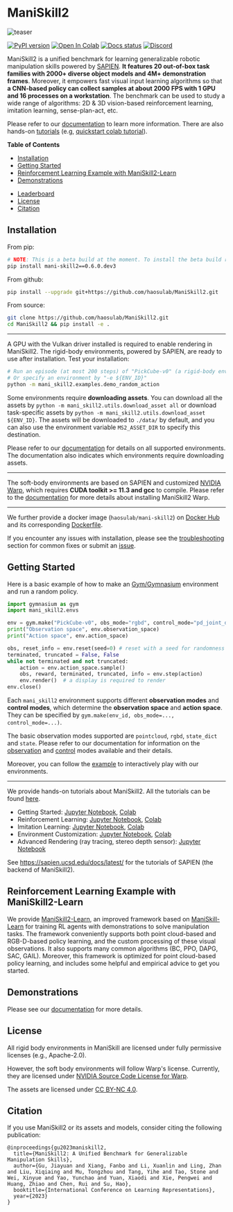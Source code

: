 # ManiSkill2

![teaser](figures/teaser_v2.jpg)

[![PyPI version](https://badge.fury.io/py/mani-skill2.svg)](https://badge.fury.io/py/mani-skill2)
[![Open In Colab](https://colab.research.google.com/assets/colab-badge.svg)](https://colab.research.google.com/github/haosulab/ManiSkill2/blob/main/examples/tutorials/1_quickstart.ipynb)
[![Docs status](https://img.shields.io/badge/docs-passing-brightgreen.svg)](https://haosulab.github.io/ManiSkill2)
[![Discord](https://img.shields.io/discord/996566046414753822?logo=discord)](https://discord.gg/x8yUZe5AdN)
<!-- [![Docs](https://github.com/haosulab/ManiSkill2/actions/workflows/gh-pages.yml/badge.svg)](https://haosulab.github.io/ManiSkill2) -->

ManiSkill2 is a unified benchmark for learning generalizable robotic manipulation skills powered by [SAPIEN](https://sapien.ucsd.edu/). **It features 20 out-of-box task families with 2000+ diverse object models and 4M+ demonstration frames**. Moreover, it empowers fast visual input learning algorithms so that **a CNN-based policy can collect samples at about 2000 FPS with 1 GPU and 16 processes on a workstation**. The benchmark can be used to study a wide range of algorithms: 2D & 3D vision-based reinforcement learning, imitation learning, sense-plan-act, etc.

Please refer to our [documentation](https://haosulab.github.io/ManiSkill2) to learn more information. There are also hands-on [tutorials](examples/tutorials) (e.g, [quickstart colab tutorial](https://colab.research.google.com/github/haosulab/ManiSkill2/blob/main/examples/tutorials/1_quickstart.ipynb)).

<!-- We invite you to participate in the associated [ManiSkill2 challenge](https://sapien.ucsd.edu/challenges/maniskill/) where the top teams will be awarded prizes. -->

**Table of Contents**

- [Installation](#installation)
- [Getting Started](#getting-started)
- [Reinforcement Learning Example with ManiSkill2-Learn](#reinforcement-learning-example-with-maniskill2-learn)
- [Demonstrations](#demonstrations)
<!-- - [ManiSkill2 Challenge](#maniskill2-challenge) -->
- [Leaderboard](#leaderboard)
- [License](#license)
- [Citation](#citation)

## Installation

From pip:

```bash
# NOTE: This is a beta build at the moment. To install the beta build run
pip install mani-skill2==0.6.0.dev3
```

From github:

```bash
pip install --upgrade git+https://github.com/haosulab/ManiSkill2.git
```

From source:

```bash
git clone https://github.com/haosulab/ManiSkill2.git
cd ManiSkill2 && pip install -e .
```

---

A GPU with the Vulkan driver installed is required to enable rendering in ManiSkill2. The rigid-body environments, powered by SAPIEN, are ready to use after installation. Test your installation:

```bash
# Run an episode (at most 200 steps) of "PickCube-v0" (a rigid-body environment) with random actions
# Or specify an environment by "-e ${ENV_ID}"
python -m mani_skill2.examples.demo_random_action
```

Some environments require **downloading assets**. You can download all the assets by `python -m mani_skill2.utils.download_asset all` or download task-specific assets by `python -m mani_skill2.utils.download_asset ${ENV_ID}`. The assets will be downloaded to `./data/` by default, and you can also use the environment variable `MS2_ASSET_DIR` to specify this destination.

Please refer to our [documentation](https://haosulab.github.io/ManiSkill2/concepts/environments.html) for details on all supported environments. The documentation also indicates which environments require downloading assets.

---

The soft-body environments are based on SAPIEN and customized [NVIDIA Warp](https://github.com/NVIDIA/warp), which requires **CUDA toolkit >= 11.3 and gcc** to compile. Please refer to the [documentation](https://haosulab.github.io/ManiSkill2/getting_started/installation.html#warp-maniskill2-version) for more details about installing ManiSkill2 Warp.

---

We further provide a docker image (`haosulab/mani-skill2`) on [Docker Hub](https://hub.docker.com/repository/docker/haosulab/mani-skill2/general) and its corresponding [Dockerfile](./docker/Dockerfile).

If you encounter any issues with installation, please see the [troubleshooting](https://haosulab.github.io/ManiSkill2/getting_started/installation.html#troubleshooting) section for common fixes or submit an [issue](https://github.com/haosulab/ManiSkill2/issues).

## Getting Started

Here is a basic example of how to make an [Gym/Gymnasium](https://github.com/farama-foundation/gymnasium) environment and run a random policy.

```python
import gymnasium as gym
import mani_skill2.envs

env = gym.make("PickCube-v0", obs_mode="rgbd", control_mode="pd_joint_delta_pos", render_mode="human")
print("Observation space", env.observation_space)
print("Action space", env.action_space)

obs, reset_info = env.reset(seed=0) # reset with a seed for randomness
terminated, truncated = False, False
while not terminated and not truncated:
    action = env.action_space.sample()
    obs, reward, terminated, truncated, info = env.step(action)
    env.render()  # a display is required to render
env.close()
```

Each `mani_skill2` environment supports different **observation modes** and **control modes**, which determine the **observation space** and **action space**. They can be specified by `gym.make(env_id, obs_mode=..., control_mode=...)`.

The basic observation modes supported are `pointcloud`, `rgbd`, `state_dict` and `state`.
Please refer to our documentation for information on the [observation](https://haosulab.github.io/ManiSkill2/concepts/observation.html) and [control](https://haosulab.github.io/ManiSkill2/concepts/controllers.html) modes available and their details.

Moreover, you can follow the [example](https://haosulab.github.io/ManiSkill2/getting_started/quickstart.html#interactive-play) to interactively play with our environments.

---

We provide hands-on tutorials about ManiSkill2. All the tutorials can be found [here](https://github.com/haosulab/ManiSkill2/blob/main/examples/tutorials).

- Getting Started: [Jupyter Notebook](./examples/tutorials/1_quickstart.ipynb), [Colab](https://colab.research.google.com/github/haosulab/ManiSkill2/blob/main/examples/tutorials/1_quickstart.ipynb)
- Reinforcement Learning: [Jupyter Notebook](./examples/tutorials/2_reinforcement_learning.ipynb), [Colab](https://colab.research.google.com/github/haosulab/ManiSkill2/blob/main/examples/tutorials/2_reinforcement_learning.ipynb)
- Imitation Learning: [Jupyter Notebook](./examples/tutorials/3_imitation_learning.ipynb), [Colab](https://colab.research.google.com/github/haosulab/ManiSkill2/blob/main/examples/tutorials/3_imitation_learning.ipynb)
- Environment Customization: [Jupyter Notebook](./examples/tutorials/customize_environments.ipynb), [Colab](https://colab.research.google.com/github/haosulab/ManiSkill2/blob/main/examples/tutorials/customize_environments.ipynb)
- Advanced Rendering (ray tracing, stereo depth sensor): [Jupyter Notebook](./examples/tutorials/advanced_rendering.ipynb)

See <https://sapien.ucsd.edu/docs/latest/> for the tutorials of SAPIEN (the backend of ManiSkill2).

## Reinforcement Learning Example with ManiSkill2-Learn

We provide [ManiSkill2-Learn](https://github.com/haosulab/ManiSkill2-Learn), an improved framework based on [ManiSkill-Learn](https://github.com/haosulab/ManiSkill-Learn) for training RL agents with demonstrations to solve manipulation tasks. The framework conveniently supports both point cloud-based and RGB-D-based policy learning, and the custom processing of these visual observations. It also supports many common algorithms (BC, PPO, DAPG, SAC, GAIL). Moreover, this framework is optimized for point cloud-based policy learning, and includes some helpful and empirical advice to get you started.

## Demonstrations

Please see our [documentation](https://haosulab.github.io/ManiSkill2/concepts/demonstrations.html) for more details.

<!-- ## ManiSkill2 Challenge

The ManiSkill2 challenge is an ongoing competition using the ManiSkill2 benchmark. See our [website](https://sapien.ucsd.edu/challenges/maniskill/) for additional competition details and follow the [getting started](https://sapien.ucsd.edu/challenges/maniskill#getting-started) section to learn how to compete.

To create a submission for the competition, follow [the instructions on our wiki](https://github.com/haosulab/ManiSkill2/wiki/Participation-Guidelines) on how to create a submission and submit it to the leaderboard.

Previous results of the ManiSkill 2021 challenge can be found [here](https://sapien.ucsd.edu/challenges/maniskill#maniskill2021). Winning solutions and their codes can be found in the previous challenge.

## Leaderboard

You can find the leaderboard on the challenge website: <https://sapien.ucsd.edu/challenges/maniskill/challenges/ms2>. -->

## License

All rigid body environments in ManiSkill are licensed under fully permissive licenses (e.g., Apache-2.0).

However, the soft body environments will follow Warp's license. Currently, they are licensed under
[NVIDIA Source Code License for Warp](https://github.com/NVIDIA/warp/blob/main/LICENSE.md).

The assets are licensed under [CC BY-NC 4.0](https://creativecommons.org/licenses/by-nc/4.0/legalcode).

## Citation

If you use ManiSkill2 or its assets and models, consider citing the following publication:

```
@inproceedings{gu2023maniskill2,
  title={ManiSkill2: A Unified Benchmark for Generalizable Manipulation Skills},
  author={Gu, Jiayuan and Xiang, Fanbo and Li, Xuanlin and Ling, Zhan and Liu, Xiqiaing and Mu, Tongzhou and Tang, Yihe and Tao, Stone and Wei, Xinyue and Yao, Yunchao and Yuan, Xiaodi and Xie, Pengwei and Huang, Zhiao and Chen, Rui and Su, Hao},
  booktitle={International Conference on Learning Representations},
  year={2023}
}
```
